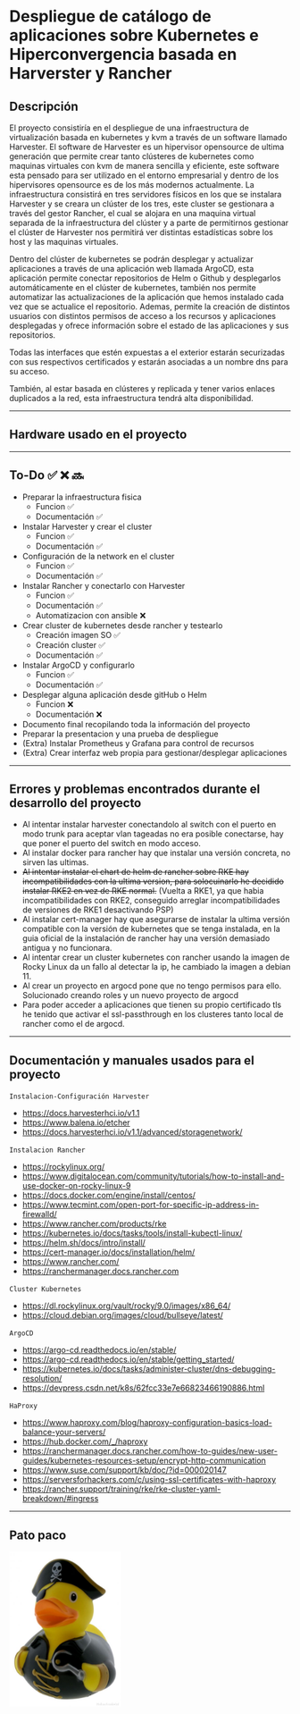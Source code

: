 # Despliegue de catálogo de aplicaciones sobre Kubernetes e Hiperconvergencia basada en Harverster y Rancher

## Descripción
El proyecto consistiría en el despliegue de una infraestructura de virtualización basada en kubernetes y kvm a través de un software llamado Harvester. El software de Harvester es un hipervisor opensource de ultima generación que permite crear tanto clústeres de kubernetes como maquinas virtuales con kvm de manera sencilla y eficiente, este software esta pensado para ser utilizado en el entorno empresarial y dentro de los hipervisores opensource es de los más modernos actualmente. La infraestructura consistirá en tres servidores físicos en los que se instalara Harvester y se creara un clúster de los tres, este cluster se gestionara a través del gestor Rancher, el cual se alojara en una maquina virtual separada de la infraestructura del clúster y a parte de permitirnos gestionar el clúster de Harvester nos permitirá ver distintas estadísticas sobre los host y las maquinas virtuales.

Dentro del  clúster de kubernetes se podrán desplegar y actualizar aplicaciones a través de una aplicación web llamada ArgoCD, esta aplicación permite conectar repositorios de Helm o Github y desplegarlos automáticamente en el clúster de kubernetes, también nos permite automatizar las actualizaciones de la aplicación que hemos instalado cada vez que se actualice el repositorio. Ademas, permite la creación de distintos usuarios con distintos permisos de acceso a los recursos y aplicaciones desplegadas y ofrece información sobre el estado de las aplicaciones y sus repositorios.

Todas las interfaces que estén expuestas a el exterior estarán securizadas con sus respectivos certificados y estarán asociadas a un nombre dns para su acceso.

También, al estar basada en clústeres y replicada y tener varios enlaces duplicados a la red, esta infraestructura tendrá alta disponibilidad.

---

## Hardware usado en el proyecto

---

## To-Do ✅ ❌ 🔜

- Preparar la infraestructura fisica
    - Funcion ✅
    - Documentación ✅
- Instalar Harvester y crear el cluster
    - Funcion ✅
    - Documentación ✅
- Configuración de la network en el cluster
    - Funcion ✅
    - Documentación ✅
- Instalar Rancher y conectarlo con Harvester
    - Funcion ✅
    - Documentación ✅
    - Automatizacion con ansible ❌
- Crear cluster de kubernetes desde rancher y testearlo
    - Creación imagen SO ✅
    - Creación cluster ✅
    - Documentación ✅
- Instalar ArgoCD y configurarlo
    - Funcion ✅
    - Documentación ✅
- Desplegar alguna aplicación desde gitHub o Helm
    - Funcion ❌
    - Documentación ❌
- Documento final recopilando toda la información del proyecto
- Preparar la presentacion y una prueba de despliegue
- (Extra) Instalar Prometheus y Grafana para control de recursos
- (Extra) Crear interfaz web propia para gestionar/desplegar aplicaciones

---

## Errores y problemas encontrados durante el desarrollo del proyecto
- Al intentar instalar harvester conectandolo al switch con el puerto en modo trunk para aceptar vlan tageadas no era posible conectarse, hay que poner el puerto del switch en modo acceso.
- Al instalar docker para rancher hay que instalar una versión concreta, no sirven las ultimas.
- <del>Al intentar instalar el chart de helm de rancher sobre RKE hay incompatibilidades con la ultima version, para solocuinarlo he decidido instalar RKE2 en vez de RKE normal.</del> (Vuelta a RKE1, ya que habia incompatibilidades con RKE2, conseguido arreglar incompatibilidades de versiones de RKE1 desactivando PSP)
- Al instalar cert-manager hay que asegurarse de instalar la ultima versión compatible con la versión de kubernetes que se tenga instalada, en la guia oficial de la instalación de rancher hay una versión demasiado antigua y no funcionara.
- Al intentar crear un cluster kubernetes con rancher usando la imagen de Rocky Linux da un fallo al detectar la ip, he cambiado la imagen a debian 11.
- Al crear un proyecto en argocd pone que no tengo permisos para ello. Solucionado creando roles y un nuevo proyecto de argocd
- Para poder acceder a aplicaciones que tienen su propio certificado tls he tenido que activar el ssl-passthrough en los clusteres tanto local de rancher como el de argocd.
---

## Documentación y manuales usados para el proyecto

`Instalacion-Configuración Harvester`

- https://docs.harvesterhci.io/v1.1
- https://www.balena.io/etcher
- https://docs.harvesterhci.io/v1.1/advanced/storagenetwork/

`Instalacion Rancher`

- https://rockylinux.org/
- https://www.digitalocean.com/community/tutorials/how-to-install-and-use-docker-on-rocky-linux-9
- https://docs.docker.com/engine/install/centos/
- https://www.tecmint.com/open-port-for-specific-ip-address-in-firewalld/
- https://www.rancher.com/products/rke
- https://kubernetes.io/docs/tasks/tools/install-kubectl-linux/
- https://helm.sh/docs/intro/install/
- https://cert-manager.io/docs/installation/helm/
- https://www.rancher.com/
- https://ranchermanager.docs.rancher.com

`Cluster Kubernetes`

- https://dl.rockylinux.org/vault/rocky/9.0/images/x86_64/
- https://cloud.debian.org/images/cloud/bullseye/latest/

`ArgoCD`
- https://argo-cd.readthedocs.io/en/stable/
- https://argo-cd.readthedocs.io/en/stable/getting_started/
- https://kubernetes.io/docs/tasks/administer-cluster/dns-debugging-resolution/
- https://devpress.csdn.net/k8s/62fcc33e7e66823466190886.html

`HaProxy`
- https://www.haproxy.com/blog/haproxy-configuration-basics-load-balance-your-servers/
- https://hub.docker.com/_/haproxy
- https://ranchermanager.docs.rancher.com/how-to-guides/new-user-guides/kubernetes-resources-setup/encrypt-http-communication
- https://www.suse.com/support/kb/doc/?id=000020147
- https://serversforhackers.com/c/using-ssl-certificates-with-haproxy
- https://rancher.support/training/rke/rke-cluster-yaml-breakdown/#ingress


---

## Pato paco

<img src="Misc/paco.jpeg" width="200" alt="El Paco" title="El Paco te roba el tabaco ;)">